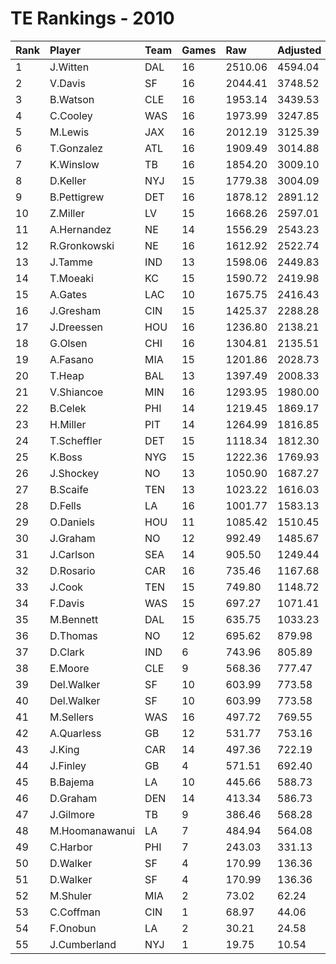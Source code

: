 # TE Rankings - 2010

| Rank | Player         | Team | Games | Raw     | Adjusted | Difficulty | Avg/Game | Typical | Consistency    | Trend    |
| :----| :--------------| :----| :-----| :-------| :--------| :----------| :--------| :-------| :--------------| :--------|
| 1    | J.Witten       | DAL  | 16    | 2510.06 | 4594.04  | 1.000      | 287.13   | 302.18  | 7/2/7          | +147.5%  |
| 2    | V.Davis        | SF   | 16    | 2044.41 | 3748.52  | 1.000      | 234.28   | 203.10  | 5/1/10         | +173.2%  |
| 3    | B.Watson       | CLE  | 16    | 1953.14 | 3439.53  | 1.000      | 214.97   | 202.93  | 9/0/7          | +278.0%  |
| 4    | C.Cooley       | WAS  | 16    | 1973.99 | 3247.85  | 1.000      | 202.99   | 212.52  | 9/1/6          | +58.4%   |
| 5    | M.Lewis        | JAX  | 16    | 2012.19 | 3125.39  | 1.000      | 195.34   | 210.19  | 9/1/6          | +110.9%  |
| 6    | T.Gonzalez     | ATL  | 16    | 1909.49 | 3014.88  | 1.000      | 188.43   | 179.69  | 8/1/7          | +142.9%  |
| 7    | K.Winslow      | TB   | 16    | 1854.20 | 3009.10  | 1.000      | 188.07   | 193.74  | 8/3/5          | +125.8%  |
| 8    | D.Keller       | NYJ  | 15    | 1779.38 | 3004.09  | 1.000      | 200.27   | 183.61  | 9/0/6          | +181.4%  |
| 9    | B.Pettigrew    | DET  | 16    | 1878.12 | 2891.12  | 1.000      | 180.69   | 181.96  | 8/2/6          | +114.2%  |
| 10   | Z.Miller       | LV   | 15    | 1668.26 | 2597.01  | 1.000      | 173.13   | 172.12  | 9/1/5          | +245.0%  |
| 11   | A.Hernandez    | NE   | 14    | 1556.29 | 2543.23  | 1.000      | 181.66   | 175.05  | 6/1/7          | +209.9%  |
| 12   | R.Gronkowski   | NE   | 16    | 1612.92 | 2522.74  | 1.000      | 157.67   | 146.21  | 9/0/7          | +347.9%  |
| 13   | J.Tamme        | IND  | 13    | 1598.06 | 2449.83  | 1.000      | 188.45   | 209.01  | 7/2/4          | +330.7%  |
| 14   | T.Moeaki       | KC   | 15    | 1590.72 | 2419.98  | 1.000      | 161.33   | 146.96  | 8/1/6          | +207.6%  |
| 15   | A.Gates        | LAC  | 10    | 1675.75 | 2416.43  | 1.000      | 241.64   | 252.84  | 5/1/4          | INACTIVE |
| 16   | J.Gresham      | CIN  | 15    | 1425.37 | 2288.28  | 1.000      | 152.55   | 150.04  | 9/0/6          | +186.6%  |
| 17   | J.Dreessen     | HOU  | 16    | 1236.80 | 2138.21  | 1.000      | 133.64   | 116.87  | 9/2/5          | +540.5%  |
| 18   | G.Olsen        | CHI  | 16    | 1304.81 | 2135.51  | 1.000      | 133.47   | 122.89  | 7/2/7          | +314.2%  |
| 19   | A.Fasano       | MIA  | 15    | 1201.86 | 2028.73  | 1.000      | 135.25   | 116.92  | 5/1/9          | +132.3%  |
| 20   | T.Heap         | BAL  | 13    | 1397.49 | 2008.33  | 1.000      | 154.49   | 159.57  | 6/2/5          | +142.8%  |
| 21   | V.Shiancoe     | MIN  | 16    | 1293.95 | 1980.00  | 1.000      | 123.75   | 98.87   | 7/0/9          | +262.3%  |
| 22   | B.Celek        | PHI  | 14    | 1219.45 | 1869.17  | 1.000      | 133.51   | 149.42  | 9/0/5          | +286.0%  |
| 23   | H.Miller       | PIT  | 14    | 1264.99 | 1816.85  | 1.000      | 129.78   | 131.45  | 7/1/6          | +86.5%   |
| 24   | T.Scheffler    | DET  | 15    | 1118.34 | 1812.30  | 1.000      | 120.82   | 119.52  | 9/0/6          | +393.7%  |
| 25   | K.Boss         | NYG  | 15    | 1222.36 | 1769.93  | 1.000      | 118.00   | 132.33  | 10/0/5         | +247.3%  |
| 26   | J.Shockey      | NO   | 13    | 1050.90 | 1687.27  | 1.000      | 129.79   | 114.61  | 8/0/5          | +126.1%  |
| 27   | B.Scaife       | TEN  | 13    | 1023.22 | 1616.03  | 1.000      | 124.31   | 132.70  | 8/0/5          | INACTIVE |
| 28   | D.Fells        | LA   | 16    | 1001.77 | 1583.13  | 1.000      | 98.95    | 94.73   | 9/2/5          | +111.0%  |
| 29   | O.Daniels      | HOU  | 11    | 1085.42 | 1510.45  | 1.000      | 137.31   | 141.35  | 7/0/4          | +228.2%  |
| 30   | J.Graham       | NO   | 12    | 992.49  | 1485.67  | 1.000      | 123.81   | 113.29  | 6/0/6          | +323.9%  |
| 31   | J.Carlson      | SEA  | 14    | 905.50  | 1249.44  | 1.000      | 89.25    | 81.30   | 8/1/5          | +325.2%  |
| 32   | D.Rosario      | CAR  | 16    | 735.46  | 1167.68  | 1.000      | 72.98    | 71.99   | 7/1/8          | +174.2%  |
| 33   | J.Cook         | TEN  | 15    | 749.80  | 1148.72  | 1.000      | 76.58    | 58.09   | 8/1/6          | +1217.8% |
| 34   | F.Davis        | WAS  | 15    | 697.27  | 1071.41  | 1.000      | 71.43    | 62.32   | 7/1/7          | +442.2%  |
| 35   | M.Bennett      | DAL  | 15    | 635.75  | 1033.23  | 1.000      | 68.88    | 60.46   | 5/2/8          | +222.0%  |
| 36   | D.Thomas       | NO   | 12    | 695.62  | 879.98   | 1.000      | 73.33    | 84.71   | 8/0/4          | INACTIVE |
| 37   | D.Clark        | IND  | 6     | 743.96  | 805.89   | 1.000      | 134.32   | 146.23  | 4/0/2          | INACTIVE |
| 38   | E.Moore        | CLE  | 9     | 568.36  | 777.47   | 1.000      | 86.39    | 89.89   | 5/0/4          | INACTIVE |
| 39   | Del.Walker     | SF   | 10    | 603.99  | 773.58   | 1.000      | 77.36    | 38.21   | 6/0/8          | +356.0%  |
| 40   | Del.Walker     | SF   | 10    | 603.99  | 773.58   | 1.000      | 77.36    | 38.21   | 6/0/8          | +356.0%  |
| 41   | M.Sellers      | WAS  | 16    | 497.72  | 769.55   | 1.000      | 48.10    | 47.42   | 7/1/8          | +153.9%  |
| 42   | A.Quarless     | GB   | 12    | 531.77  | 753.16   | 1.000      | 62.76    | 66.32   | 8/0/4          | +356.4%  |
| 43   | J.King         | CAR  | 14    | 497.36  | 722.19   | 1.000      | 51.59    | 48.05   | 7/1/6          | +241.0%  |
| 44   | J.Finley       | GB   | 4     | 571.51  | 692.40   | 1.000      | 173.10   | 183.99  | 2/1/1          | INACTIVE |
| 45   | B.Bajema       | LA   | 10    | 445.66  | 588.73   | 1.000      | 58.87    | 44.81   | 5/1/4          | +1084.2% |
| 46   | D.Graham       | DEN  | 14    | 413.34  | 586.73   | 1.000      | 41.91    | 36.73   | 6/2/6          | +304.9%  |
| 47   | J.Gilmore      | TB   | 9     | 386.46  | 568.28   | 1.000      | 63.14    | 52.72   | 5/0/4          | +168.7%  |
| 48   | M.Hoomanawanui | LA   | 7     | 484.94  | 564.08   | 1.000      | 80.58    | 79.50   | 4/0/3          | INACTIVE |
| 49   | C.Harbor       | PHI  | 7     | 243.03  | 331.13   | 1.000      | 47.30    | 44.54   | 4/0/3          | +998.0%  |
| 50   | D.Walker       | SF   | 4     | 170.99  | 136.36   | 1.000      | 34.09    | 34.09   | None/None/None | None     |
| 51   | D.Walker       | SF   | 4     | 170.99  | 136.36   | 1.000      | 34.09    | 34.09   | None/None/None | None     |
| 52   | M.Shuler       | MIA  | 2     | 73.02   | 62.24    | 1.000      | 31.12    | 31.12   | 1/0/1          | N/A      |
| 53   | C.Coffman      | CIN  | 1     | 68.97   | 44.06    | 1.000      | 44.06    | 44.06   | 0/1/0          | N/A      |
| 54   | F.Onobun       | LA   | 2     | 30.21   | 24.58    | 1.000      | 12.29    | 12.29   | 1/0/1          | INACTIVE |
| 55   | J.Cumberland   | NYJ  | 1     | 19.75   | 10.54    | 1.000      | 10.54    | 10.54   | 0/1/0          | N/A      |

